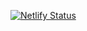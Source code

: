[![Netlify Status](https://api.netlify.com/api/v1/badges/3bc9786d-a289-40f6-a1a3-145de0fe9008/deploy-status)](https://app.netlify.com/sites/determined-sinoussi-64e6aa/deploys)

